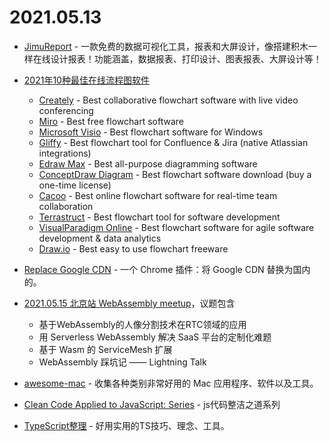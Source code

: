 # 2021.05.13

- [JimuReport](https://github.com/zhangdaiscott/JimuReport) - 一款免费的数据可视化工具，报表和大屏设计，像搭建积木一样在线设计报表！功能涵盖，数据报表、打印设计、图表报表、大屏设计等！

- [2021年10种最佳在线流程图软件](https://thedigitalprojectmanager.com/flowchart-software/)
  - [Creately](https://creately.com) - Best collaborative flowchart software with live video conferencing
  - [Miro](https://miro.com) - Best free flowchart software
  - [Microsoft Visio](https://www.microsoft.com/zh-cn/microsoft-365/visio/microsoft-visio-plans-and-pricing-compare-visio-options) - Best flowchart software for Windows
  - [Gliffy](https://www.gliffy.com) - Best flowchart tool for Confluence & Jira (native Atlassian integrations)
  - [Edraw Max](https://www.edrawsoft.com/edraw-max) - Best all-purpose diagramming software
  - [ConceptDraw Diagram](https://www.conceptdraw.com/products/drawing-tool) - Best flowchart software download (buy a one-time license)
  - [Cacoo](https://cacoo.com) - Best online flowchart software for real-time team collaboration
  - [Terrastruct](https://terrastruct.com) - Best flowchart tool for software development
  - [VisualParadigm Online](https://online.visual-paradigm.com) - Best flowchart software for agile software development & data analytics
  - [Draw.io](https://app.diagrams.net) - Best easy to use flowchart freeware

- [Replace Google CDN](https://github.com/justjavac/ReplaceGoogleCDN) -  一个 Chrome 插件：将 Google CDN 替换为国内的。

- [2021.05.15 北京站 WebAssembly meetup](https://www.huodongxing.com/event/6596259780300)，议题包含
  - 基于WebAssembly的人像分割技术在RTC领域的应用
  - 用 Serverless WebAssembly 解决 SaaS 平台的定制化难题
  - 基于 Wasm 的 ServiceMesh 扩展
  - WebAssembly 踩坑记 —— Lightning Talk

- [awesome-mac](https://github.com/jaywcjlove/awesome-mac) - 收集各种类别非常好用的 Mac 应用程序、软件以及工具。

- [Clean Code Applied to JavaScript: Series](https://carloscaballero.io/clean-code-applied-to-javascript-series) - js代码整洁之道系列

- [TypeScript整理](https://www.yuque.com/docs/share/329d509d-2adf-4206-b4f3-ba058b515569) - 好用实用的TS技巧、理念、工具。
